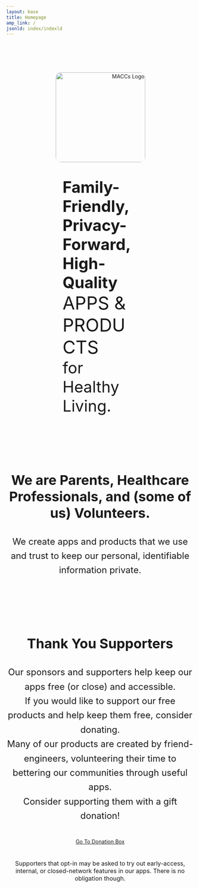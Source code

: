 ```yaml
---
layout: base
title: Homepage
amp_link: /
jsonld: index/indexld
---
```

<div style="display: block; position: absolute; text-align: center;">
    <h1  style="color: #fff; font-size: 24px; font-weight: 100;">Welcome to Koala Health</h1>
</div>

<section style="width: 100%; max-width: 1600px; margin: 0 auto 100px auto; text-align: center;">
    <div style="display: inline-block; position: relative; width: 40%; min-width: 240px; text-align: right; margin: 80px auto 40px auto;">
        <img src="{{ relative_url }}/assets/img/MACCs-Logo.png" alt="MACCs Logo" width="240px" style="border: 1px solid #eee; border-radius: 15px;" />
    </div>
    <div style="display: inline-block; position: relative; text-align: left; width: 40%; margin: 0 40px;">
        <div style="font-size: 42px; font-weight: bold;">Family-Friendly,</div>
        <div style="font-size: 42px; font-weight: bold;">Privacy-Forward,</div>
        <div style="font-size: 42px; font-weight: bold;">High-Quality</div>
        <div style="font-size: 48px;">APPS &amp; PRODUCTS</div>
        <div style="font-size: 42px;">for Healthy Living.</div>
    </div>
</section>

<section style="overflow: auto; width: 100%; max-width: 1600px; margin: 0 auto 80px auto; text-align: center; vertical-align: middle;">
    <h3 style="font-size: 36px;">We are <span style="font-weight: bold;">Parents</span>, <span style="font-weight: bold;">Healthcare Professionals</span>, and (some of us) <span style="font-weight: bold;">Volunteers</span>.</h3>
    <p style="font-size: 24px; line-height: 1.6;">
    We create apps and products that we use and trust to keep our personal, identifiable information private.<br />
    </p>
</section>

<section style="overflow: auto; width: 100%; max-width: 1600px; margin: 0 auto 100px auto; text-align: center; vertical-align: middle;">
    <h3 style="font-size: 36px;">Thank You Supporters</h3>
    <p style="font-size: 24px; line-height: 1.6;">
    Our sponsors and supporters help keep our apps free (or close) and accessible.<br />
    If you would like to support our free products and help keep them free, consider donating.<br />
    Many of our products are created by friend-engineers, volunteering their time to bettering our communities through useful apps.<br />
    Consider supporting them with a gift donation!<br />
    </p>
    <div style="text-align: center; margin: 40px auto;">
        <a href="https://www.paypal.com/paypalme/KoalaHealthMe" class="shiny-button">Go To Donation Box</a>
    </div>
    <p style="font-size: 16px;">Supporters that opt-in may be asked to try out early-access, internal, or closed-network features in our apps.  There is no obligation though.</p>
</section>